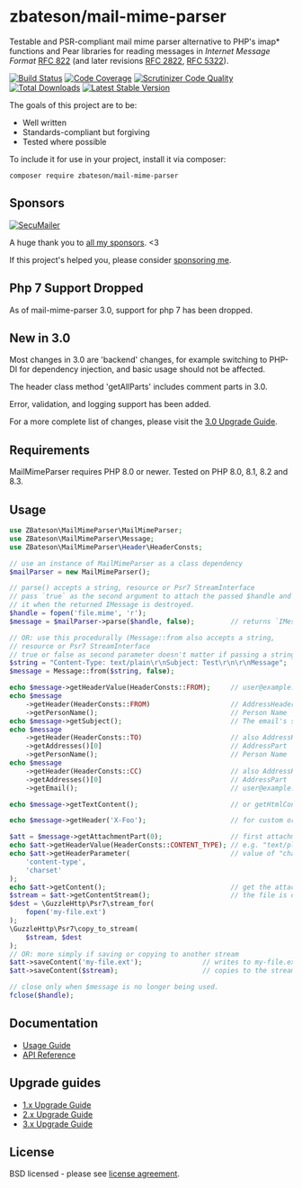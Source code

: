 # zbateson/mail-mime-parser

Testable and PSR-compliant mail mime parser alternative to PHP's imap* functions and Pear libraries for reading messages in _Internet Message Format_ [RFC 822](http://tools.ietf.org/html/rfc822) (and later revisions [RFC 2822](http://tools.ietf.org/html/rfc2822), [RFC 5322](http://tools.ietf.org/html/rfc5322)).

[![Build Status](https://github.com/zbateson/mail-mime-parser/actions/workflows/tests.yml/badge.svg)](https://github.com/zbateson/mail-mime-parser/actions/workflows/tests.yml)
[![Code Coverage](https://scrutinizer-ci.com/g/zbateson/mail-mime-parser/badges/coverage.png?b=master)](https://scrutinizer-ci.com/g/zbateson/mail-mime-parser/?branch=master)
[![Scrutinizer Code Quality](https://scrutinizer-ci.com/g/zbateson/mail-mime-parser/badges/quality-score.png?b=master)](https://scrutinizer-ci.com/g/zbateson/mail-mime-parser/?branch=master)
[![Total Downloads](https://poser.pugx.org/zbateson/mail-mime-parser/downloads)](//packagist.org/packages/zbateson/mail-mime-parser)
[![Latest Stable Version](https://poser.pugx.org/zbateson/mail-mime-parser/v)](//packagist.org/packages/zbateson/mail-mime-parser)

The goals of this project are to be:

* Well written
* Standards-compliant but forgiving
* Tested where possible

To include it for use in your project, install it via composer:

```
composer require zbateson/mail-mime-parser
```

## Sponsors

[![SecuMailer](https://mail-mime-parser.org/sponsors/logo-secumailer.png)](https://secumailer.com)

A huge thank you to [all my sponsors](https://github.com/sponsors/zbateson). <3

If this project's helped you, please consider [sponsoring me](https://github.com/sponsors/zbateson).

## Php 7 Support Dropped

As of mail-mime-parser 3.0, support for php 7 has been dropped.

## New in 3.0

Most changes in 3.0 are 'backend' changes, for example switching to PHP-DI for dependency injection, and basic usage should not be affected.

The header class method 'getAllParts' includes comment parts in 3.0.

Error, validation, and logging support has been added.

For a more complete list of changes, please visit the [3.0 Upgrade Guide](https://mail-mime-parser.org/upgrade-3.0).

## Requirements

MailMimeParser requires PHP 8.0 or newer.  Tested on PHP 8.0, 8.1, 8.2 and 8.3.

## Usage

```php
use ZBateson\MailMimeParser\MailMimeParser;
use ZBateson\MailMimeParser\Message;
use ZBateson\MailMimeParser\Header\HeaderConsts;

// use an instance of MailMimeParser as a class dependency
$mailParser = new MailMimeParser();

// parse() accepts a string, resource or Psr7 StreamInterface
// pass `true` as the second argument to attach the passed $handle and close
// it when the returned IMessage is destroyed.
$handle = fopen('file.mime', 'r');
$message = $mailParser->parse($handle, false);         // returns `IMessage`

// OR: use this procedurally (Message::from also accepts a string,
// resource or Psr7 StreamInterface
// true or false as second parameter doesn't matter if passing a string.
$string = "Content-Type: text/plain\r\nSubject: Test\r\n\r\nMessage";
$message = Message::from($string, false);

echo $message->getHeaderValue(HeaderConsts::FROM);     // user@example.com
echo $message
    ->getHeader(HeaderConsts::FROM)                    // AddressHeader
    ->getPersonName();                                 // Person Name
echo $message->getSubject();                           // The email's subject
echo $message
    ->getHeader(HeaderConsts::TO)                      // also AddressHeader
    ->getAddresses()[0]                                // AddressPart
    ->getPersonName();                                 // Person Name
echo $message
    ->getHeader(HeaderConsts::CC)                      // also AddressHeader
    ->getAddresses()[0]                                // AddressPart
    ->getEmail();                                      // user@example.com

echo $message->getTextContent();                       // or getHtmlContent()

echo $message->getHeader('X-Foo');                     // for custom or undocumented headers

$att = $message->getAttachmentPart(0);                 // first attachment
echo $att->getHeaderValue(HeaderConsts::CONTENT_TYPE); // e.g. "text/plain"
echo $att->getHeaderParameter(                         // value of "charset" part
    'content-type',
    'charset'
);
echo $att->getContent();                               // get the attached file's contents
$stream = $att->getContentStream();                    // the file is decoded automatically
$dest = \GuzzleHttp\Psr7\stream_for(
    fopen('my-file.ext')
);
\GuzzleHttp\Psr7\copy_to_stream(
    $stream, $dest
);
// OR: more simply if saving or copying to another stream
$att->saveContent('my-file.ext');               // writes to my-file.ext
$att->saveContent($stream);                     // copies to the stream

// close only when $message is no longer being used.
fclose($handle);

```

## Documentation

* [Usage Guide](https://mail-mime-parser.org/)
* [API Reference](https://mail-mime-parser.org/api/3.0)

## Upgrade guides

* [1.x Upgrade Guide](https://mail-mime-parser.org/upgrade-1.0)
* [2.x Upgrade Guide](https://mail-mime-parser.org/upgrade-2.0)
* [3.x Upgrade Guide](https://mail-mime-parser.org/upgrade-3.0)

## License

BSD licensed - please see [license agreement](https://github.com/zbateson/mail-mime-parser/blob/master/LICENSE).
